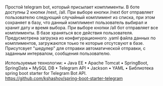 Простой telegram bot, который присылает комплименты. В боте доступны 2 кнопки /next, /all.
При выборе кнопки /next бот отправляет пользователю следующий случайный комплимент из списка, при этом сохраняет в базу, что данный комплимент пользователь выбирал и хранит дату и время выбора.
При выборе кнопки /all бот отправляет все комплименты.
В базе храняться все действия пользователя.
Предусмотрена загрузка из конфигурационного .yaml файла данных по комплиментов, загружаются тоько те которые отсутсвуют в базе. 
Присутсвует "шедулер" для отправки автоматической отправки, с заданным интервалом, сообщения пользователю.

Используемые технологии:
•	Java EE
•	Apache Tomcat
•	SpringBoot, SpringData
•	MySQL DB
•	Telegram API
•	Jackson
•	YAML
• Библиотека spring boot starter for Telegram Bot API. https://github.com/kshashov/spring-boot-starter-telegram
